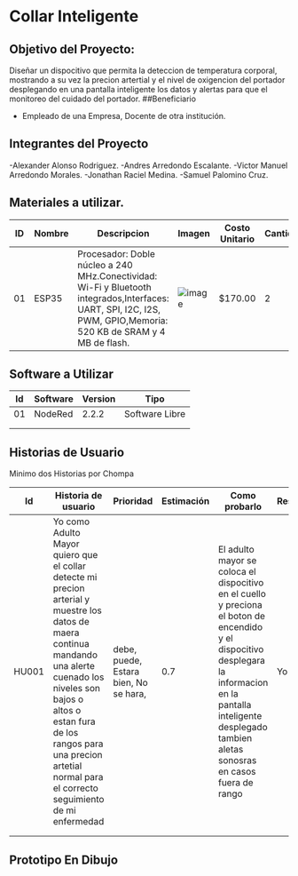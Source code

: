 # Collar Inteligente
## Objetivo del Proyecto:
Diseñar un dispocitivo que permita la deteccion de temperatura corporal, mostrando a su vez la precion artertial y el nivel de oxigencion del portador desplegando en una pantalla inteligente los datos y alertas para que el monitoreo del cuidado del portador. 
##Beneficiario
- Empleado de una Empresa, Docente de otra institución.
## Integrantes del Proyecto
-Alexander Alonso Rodriguez.
-Andres Arredondo Escalante.
-Victor Manuel Arredondo Morales.
-Jonathan Raciel Medina.
-Samuel Palomino Cruz.

## Materiales a utilizar.

|ID|Nombre|Descripcion|Imagen|Costo Unitario|Cantidad|
|--|------|-----------|------|--------------|--------|
|01|ESP35|Procesador: Doble núcleo a 240 MHz.Conectividad: Wi-Fi y Bluetooth integrados,Interfaces: UART, SPI, I2C, I2S, PWM, GPIO,Memoria: 520 KB de SRAM y 4 MB de flash.|![image](https://github.com/ReatiaRyMause/ProyectoDDI/assets/48026299/786044b0-d5ff-42f7-82b6-e6bb7760a2c7)|$170.00|2|

## Software a Utilizar

| Id | Software | Version | Tipo |
|----|----------|---------|------|
| 01 | NodeRed  |  2.2.2  | Software Libre |
|    |          |         |      |
|    |          |         |      |

## Historias de Usuario
Minimo dos Historias por Chompa

| Id | Historia de usuario | Prioridad | Estimación | Como probarlo | Responsable |
|----|---------------------|-----------|------------|---------------|-------------|
|HU001|Yo como Adulto Mayor quiero que el collar detecte mi precion arterial y muestre los datos de maera continua mandando una alerte cuenado los niveles son bajos o altos o estan fura de los rangos para una precion artetial normal para el correcto seguimiento de mi enfermedad| debe, puede, Estara bien, No se hara, |0.7|El adulto mayor se coloca el dispocitivo en el cuello y preciona el boton de encendido y el dispocitivo desplegara la informacion en la pantalla inteligente desplegado tambien aletas sonosras en casos fuera de rango | Yo |
|    |                     |           |            |               |             |
|    |                     |           |            |               |             |

## Prototipo En Dibujo
